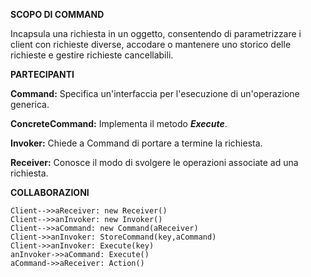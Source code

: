 **SCOPO DI COMMAND**

Incapsula una richiesta in un oggetto, consentendo di parametrizzare i client con richieste diverse, accodare o mantenere uno storico delle richieste e gestire richieste cancellabili.

**PARTECIPANTI**

**Command:** Specifica un'interfaccia per l'esecuzione di un'operazione generica.

**ConcreteCommand:** Implementa il metodo ***Execute***.

**Invoker:** Chiede a Command di portare a termine la richiesta.

**Receiver:** Conosce il modo di svolgere le operazioni associate ad una richiesta.

**COLLABORAZIONI**

```sequence {theme='hand'}
Client-->>aReceiver: new Receiver()
Client-->>anInvoker: new Invoker()
Client-->>aCommand: new Command(aReceiver)
Client->>anInvoker: StoreCommand(key,aCommand)
Client->>anInvoker: Execute(key)
anInvoker->>aCommand: Execute() 
aCommand->>aReceiver: Action()
```